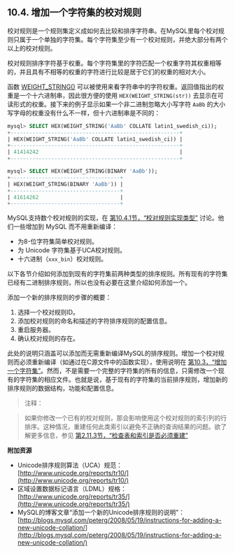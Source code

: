 ## 10.4. 增加一个字符集的校对规则


校对规则是一个规则集定义成如何去比较和排序字符串。在MySQL里每个校对规则只属于一个单独的字符集。每个字符集至少有一个校对规则，并绝大部分有两个以上的校对规则。

校对规则排序字符基于权重。每个字符集里的字符匹配一个权重字符其权重相等的，并且具有不相等的权重的字符进行比较是居于它们的权重的相对大小。


函数 [WEIGHT_STRING()]() 可以被使用来看字符串中的字符权重。返回值指出的权重是一个十六进制串，因此很方便的使用 `HEX(WEIGHT_STRING(str))` 去显示在可读形式的权重。接下来的例子显示如果一个非二进制忽略大小写字符 `AaBb` 的大小写字母的权重没有什么不一样，但十六进制串是不同的：

```sql
mysql> SELECT HEX(WEIGHT_STRING('AaBb' COLLATE latin1_swedish_ci));
+------------------------------------------------------+
| HEX(WEIGHT_STRING('AaBb' COLLATE latin1_swedish_ci)) |
+------------------------------------------------------+
| 41414242                                             |
+------------------------------------------------------+

mysql> SELECT HEX(WEIGHT_STRING(BINARY 'AaBb'));
+-----------------------------------+
| HEX(WEIGHT_STRING(BINARY 'AaBb')) |
+-----------------------------------+
| 41614262                          |
+-----------------------------------+
```

MySQL支持数个校对规则的实现，在 [第10.4.1节，“校对规则实现类型”](./10.04.01_Collation_Implementation_Types.md) 讨论。他们一些增加到 MySQL 而不用重新编译：

* 为8-位字符集简单校对规则。
* 为 Unicode 字符集基于UCA校对规则。
* 十六进制（`xxx_bin`）校对规则。


以下各节介绍如何添加到现有的字符集前两种类型的排序规则。所有现有的字符集已经有二进制排序规则，所以也没有必要在这里介绍如何添加一个。

添加一个新的排序规则的步骤的概要：

1. 选择一个校对规则ID。
2. 添加校对规则的命名和描述的字符排序规则的配置信息。
3. 重启服务器。
4. 确认校对规则的存在。

此处的说明只涵盖可以添加而无需重新编译MySQL的排序规则。增加一个校对规则而必须重新编译（如通过在C源文件中的函数实现），使用说明在 [第10.3，“增加一个字符集”](./10.03.00_Adding_a_Character_Set.md)。然而，不是需要一个完整的字符集的所有的信息，只需修改一个现有的字符集的相应文件。也就是说，基于现有的字符集的当前排序规则，增加新的排序规则的数据结构，功能和配置信息。

> 注释：

> 如果你修改一个已有的校对规则，那会影响使用这个校对规则的索引列的行排序。这种情况，重建任何此类索引以避免不正确的查询结果的问题。欲了解更多信息，参见 [第2.11.3节，“检查表和索引是否必须重建”](../Chapter_02/02.11.03_Checking_Whether_Tables_or_Indexes_Must_Be_Rebuilt.md) 


**附加资源**

* Unicode排序规则算法（UCA）规范：[http://www.unicode.org/reports/tr10/](http://www.unicode.org/reports/tr10/)
* 区域设置数据标记语言（LDML）规格：[http://www.unicode.org/reports/tr35/](http://www.unicode.org/reports/tr35/)
* MySQL的博客文章“添加一个新的Unicode排序规则的说明”：[http://blogs.mysql.com/peterg/2008/05/19/instructions-for-adding-a-new-unicode-collation/](http://blogs.mysql.com/peterg/2008/05/19/instructions-for-adding-a-new-unicode-collation/)

